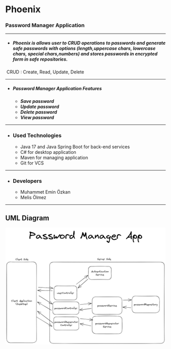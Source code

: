 # Phoenix
### Password Manager Application
________________
* ##### Phoenix is allows user to CRUD operations to passwords and generate safe passwords with options (length,uppercase chars, lowercase chars, special chars,numbers) and stores passwords in encrypted form in safe repositories.
![]()
CRUD : Create, Read, Update, Delete
![]()
__________________
* #####  **Password Manager Application Features**
    - ***Save password***
    - ***Update password***
    - ***Delete password***
    - ***View password***
 ![]()
_________________

* ### Used Technologies
    - Java 17 and Java Spring Boot for back-end services
    - C# for desktop application
    - Maven for managing application
    - Git for VCS
![]()
_______________________


* ### Developers
    - Muhammet Emin Özkan
    - Melis Ölmez
![]()
_______________________

## UML Diagram
[![UML](https://github.com/Iskenderun-Technical-University/ymg-donem-projesi-phoenix/blob/main/passwordManagerAppUML.png)](https://github.com/Iskenderun-Technical-University/ymg-donem-projesi-phoenix/blob/main/passwordManagerAppUML.png?raw=true)
